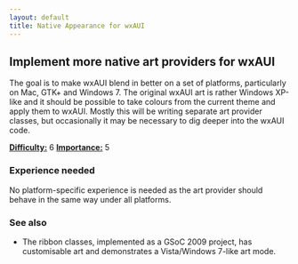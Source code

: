 ```yaml
---
layout: default
title: Native Appearance for wxAUI
---
```


## Implement more native art providers for wxAUI

The goal is to make wxAUI blend in better on a set of platforms, particularly
on Mac, GTK+ and Windows 7. The original wxAUI art is rather Windows XP-like
and it should be possible to take colours from the current theme and apply them
to wxAUI. Mostly this will be writing separate art provider classes, but
occasionally it may be necessary to dig deeper into the wxAUI code.

[**Difficulty:**](../project-ratings) 6
[**Importance:**](../project-ratings) 5

### Experience needed

No platform-specific experience is needed as the art provider should behave in
the same way under all platforms.

### See also

* The ribbon classes, implemented as a GSoC 2009 project, has customisable art
  and demonstrates a Vista/Windows 7-like art mode.
